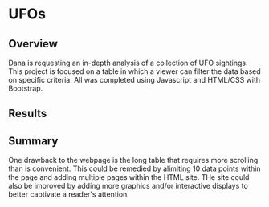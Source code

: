 # UFOs
## Overview
Dana is requesting an in-depth analysis of a collection of UFO sightings. This project is focused on a table in which a viewer can filter the data based on specific criteria. All was completed using Javascript and HTML/CSS with Bootstrap.

## Results

## Summary
One drawback to the webpage is the long table that requires more scrolling than is convenient. This could be remedied by alimiting 10 data points within the page and adding multiple pages within the HTML site. THe site could also be improved by adding more graphics and/or interactive displays to better captivate a reader's attention.

